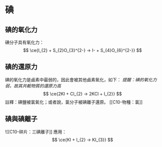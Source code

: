 # 碘
## 碘的氧化力
碘分子具有氧化力：
$$
\ce{I_{2} + S_{2}O_{3}^{2-} -> I- + S_{4}O_{6}^{2-}}
$$

## 碘的還原力
碘的氧化力是鹵素中最弱的，因此會被其他鹵素氧化，如下：
*提醒：碘的氧化力弱，故其共軛物質的還原力高*
$$
\ce{2KI + Cl_{2} -> 2KCl + I_{2}}
$$
註釋：碘鹽被氯氧化；或者說，氯分子被碘離子還原。
[[C10-物種：氯]]
## 碘與碘離子
![[C10-碎片：三碘離子]]
應用：
$$
\ce{KI + I_{2} -> KI_{3}}
$$